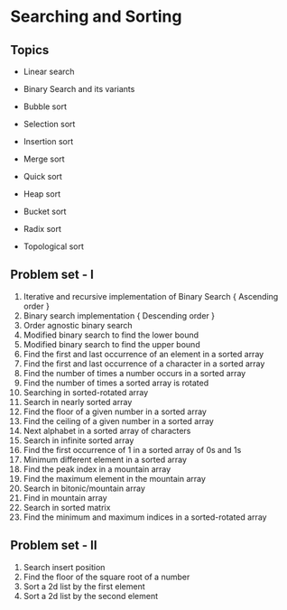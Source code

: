 # Searching and Sorting

## Topics

- Linear search

- Binary Search and its variants

- Bubble sort

- Selection sort

- Insertion sort

- Merge sort

- Quick sort

- Heap sort

- Bucket sort

- Radix sort

- Topological sort

## Problem set - I

1. Iterative and recursive implementation of Binary Search { Ascending order }
2. Binary search implementation { Descending order }
3. Order agnostic binary search
4. Modified binary search to find the lower bound
5. Modified binary search to find the upper bound
6. Find the first and last occurrence of an element in a sorted array
7. Find the first and last occurrence of a character in a sorted array
8. Find the number of times a number occurs in a sorted array
9. Find the number of times a sorted array is rotated
10. Searching in sorted-rotated array
11. Search in nearly sorted array
12. Find the floor of a given number in a sorted array
13. Find the ceiling of a given number in a sorted array
14. Next alphabet in a sorted array of characters
15. Search in infinite sorted array
16. Find the first occurrence of 1 in a sorted array of 0s and 1s
17. Minimum different element in a sorted array
18. Find the peak index in a mountain array
19. Find the maximum element in the mountain array
20. Search in bitonic/mountain array
21. Find in mountain array
22. Search in sorted matrix
23. Find the minimum and maximum indices in a sorted-rotated array

## Problem set - II

1. Search insert position
2. Find the floor of the square root of a number
3. Sort a 2d list by the first element
4. Sort a 2d list by the second element
